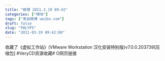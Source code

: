 ```yaml
---
title: "微博 2011.3.19 09:42"
categories: ["嘀咕"]
tags: ["来自微博 weibo.com"]
draft: false
slug: "FWLYP5"
date: "2011-03-19 09:42:00"
---
```


<p>收藏了《虚拟工作站》(VMware Workstation 汉化安装特别版)v7.0.0.203739[压缩包] #VeryCD资源收藏# O网页链接 ​​​​</p>
